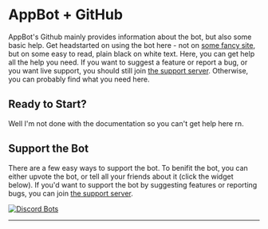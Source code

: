 # AppBot + GitHub

AppBot's Github mainly provides information about the bot, but also some basic help. Get headstarted on using the bot here - not on [some fancy site](https://www.appbot.gq), but on some easy to read, plain black on white text. Here, you can get help all the help you need. If you want to suggest a feature or report a bug, or you want live support, you should still join [the support server](http://discord.gg/u5xGqzh). Otherwise, you can probably find what you need here.

## Ready to Start?
Well I'm not done with the documentation so you can't get help here rn.

## Support the Bot
There are a few easy ways to support the bot. To benifit the bot, you can either upvote the bot, or tell all your friends about it (click the widget below). If you'd want to support the bot by suggesting features or reporting bugs, you can join [the support server](http://discord.gg/u5xGqzh).

[![Discord Bots](https://discordbots.org/api/widget/424817451293736961.svg?topcolor=29B6F6&datacolor=29B6F6&labelcolor=FFFFFF)](https://discordbots.org/bot/424817451293736961)

------------


